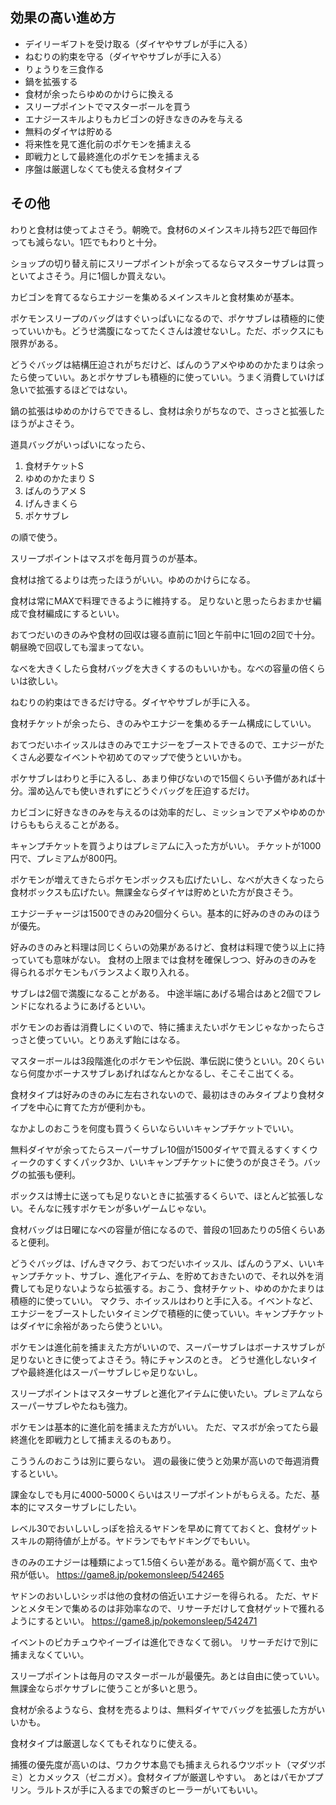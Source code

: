 ## 効果の高い進め方

- デイリーギフトを受け取る（ダイヤやサブレが手に入る）
- ねむりの約束を守る（ダイヤやサブレが手に入る）
- りょうりを三食作る
- 鍋を拡張する
- 食材が余ったらゆめのかけらに換える
- スリープポイントでマスターボールを買う
- エナジースキルよりもカビゴンの好きなきのみを与える
- 無料のダイヤは貯める
- 将来性を見て進化前のポケモンを捕まえる
- 即戦力として最終進化のポケモンを捕まえる
- 序盤は厳選しなくても使える食材タイプ

## その他

わりと食材は使ってよさそう。朝晩で。食材6のメインスキル持ち2匹で毎回作っても減らない。1匹でもわりと十分。

ショップの切り替え前にスリープポイントが余ってるならマスターサブレは買っといてよさそう。月に1個しか買えない。

カビゴンを育てるならエナジーを集めるメインスキルと食材集めが基本。

ポケモンスリープのバッグはすぐいっぱいになるので、ポケサブレは積極的に使っていいかも。どうせ満腹になってたくさんは渡せないし。ただ、ボックスにも限界がある。

どうぐバッグは結構圧迫されがちだけど、ばんのうアメやゆめのかたまりは余ったら使っていい。あとポケサブレも積極的に使っていい。うまく消費していけば急いで拡張するほどではない。

鍋の拡張はゆめのかけらでできるし、食材は余りがちなので、さっさと拡張したほうがよさそう。

道具バッグがいっぱいになったら、

1. 食材チケットS
2. ゆめのかたまり S
3. ばんのうアメ S
4. げんきまくら
5. ポケサブレ

の順で使う。

スリープポイントはマスボを毎月買うのが基本。

食材は捨てるよりは売ったほうがいい。ゆめのかけらになる。

食材は常にMAXで料理できるように維持する。
足りないと思ったらおまかせ編成で食材編成にするといい。

おてつだいのきのみや食材の回収は寝る直前に1回と午前中に1回の2回で十分。朝昼晩で回収しても溜まってない。

なべを大きくしたら食材バッグを大きくするのもいいかも。なべの容量の倍くらいは欲しい。

ねむりの約束はできるだけ守る。ダイヤやサブレが手に入る。

食材チケットが余ったら、きのみやエナジーを集めるチーム構成にしていい。

おてつだいホイッスルはきのみでエナジーをブーストできるので、エナジーがたくさん必要なイベントや初めてのマップで使うといいかも。

ポケサブレはわりと手に入るし、あまり伸びないので15個くらい予備があれば十分。溜め込んでも使いきれずにどうぐバッグを圧迫するだけ。

カビゴンに好きなきのみを与えるのは効率的だし、ミッションでアメやゆめのかけらももらえることがある。

キャンプチケットを買うよりはプレミアムに入った方がいい。
チケットが1000円で、プレミアムが800円。

ポケモンが増えてきたらポケモンボックスも広げたいし、なべが大きくなったら食材ボックスも広げたい。無課金ならダイヤは貯めといた方が良さそう。

エナジーチャージは1500できのみ20個分くらい。基本的に好みのきのみのほうが優先。

好みのきのみと料理は同じくらいの効果があるけど、食材は料理で使う以上に持っていても意味がない。
食材の上限までは食材を確保しつつ、好みのきのみを得られるポケモンもバランスよく取り入れる。

サブレは2個で満腹になることがある。
中途半端にあげる場合はあと2個でフレンドになれるようにあげるといい。

ポケモンのお香は消費しにくいので、特に捕まえたいポケモンじゃなかったらさっさと使っていい。とりあえず飴にはなる。

マスターボールは3段階進化のポケモンや伝説、準伝説に使うといい。20くらいなら何度かボーナスサブレあげればなんとかなるし、そこそこ出てくる。

食材タイプは好みのきのみに左右されないので、最初はきのみタイプより食材タイプを中心に育てた方が便利かも。

なかよしのおこうを何度も買うくらいならいいキャンプチケットでいい。

無料ダイヤが余ってたらスーパーサブレ10個が1500ダイヤで買えるすくすくウィークのすくすくパック3か、いいキャンプチケットに使うのが良さそう。バッグの拡張も便利。

ボックスは博士に送っても足りないときに拡張するくらいで、ほとんど拡張しない。そんなに残すポケモンが多いゲームじゃない。

食材バッグは日曜になべの容量が倍になるので、普段の1回あたりの5倍くらいあると便利。

どうぐバッグは、げんきマクラ、おてつだいホイッスル、ばんのうアメ、いいキャンプチケット、サブレ、進化アイテム、を貯めておきたいので、それ以外を消費しても足りないようなら拡張する。おこう、食材チケット、ゆめのかたまりは積極的に使っていい。
マクラ、ホイッスルはわりと手に入る。イベントなど、エナジーをブーストしたいタイミングで積極的に使っていい。キャンプチケットはダイヤに余裕があったら使うといい。

ポケモンは進化前を捕まえた方がいいので、スーパーサブレはボーナスサブレが足りないときに使ってよさそう。特にチャンスのとき。
どうせ進化しないタイプや最終進化はスーパーサブレじゃ足りないし。

スリープポイントはマスターサブレと進化アイテムに使いたい。プレミアムならスーパーサブレやたねも強力。

ポケモンは基本的に進化前を捕まえた方がいい。
ただ、マスボが余ってたら最終進化を即戦力として捕まえるのもあり。

こううんのおこうは別に要らない。
週の最後に使うと効果が高いので毎週消費するといい。

課金なしでも月に4000-5000くらいはスリープポイントがもらえる。ただ、基本的にマスターサブレにしたい。

レベル30でおいしいしっぽを拾えるヤドンを早めに育てておくと、食材ゲットスキルの期待値が上がる。ヤドランでもヤドキングでもいい。

きのみのエナジーは種類によって1.5倍くらい差がある。竜や鋼が高くて、虫や飛が低い。
https://game8.jp/pokemonsleep/542465

ヤドンのおいしいシッポは他の食材の倍近いエナジーを得られる。
ただ、ヤドンとメタモンで集めるのは非効率なので、リサーチだけして食材ゲットで獲れるようにするといい。
https://game8.jp/pokemonsleep/542471

イベントのピカチュウやイーブイは進化できなくて弱い。
リサーチだけで別に捕まえなくていい。

スリープポイントは毎月のマスターボールが最優先。あとは自由に使っていい。無課金ならポケサブレに使うことが多いと思う。

食材が余るようなら、食材を売るよりは、無料ダイヤでバッグを拡張した方がいいかも。

食材タイプは厳選しなくてもそれなりに使える。

捕獲の優先度が高いのは、ワカクサ本島でも捕まえられるウツボット（マダツボミ）とカメックス（ゼニガメ）。食材タイプが厳選しやすい。
あとはパモかププリン。ラルトスが手に入るまでの繋ぎのヒーラーがいてもいい。
